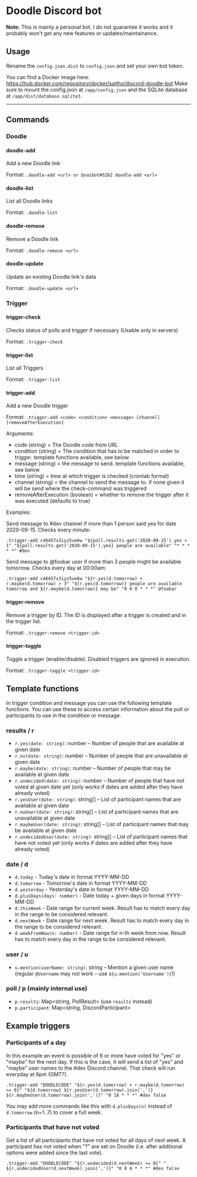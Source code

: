 # Doodle Discord bot

**Note:**
This is mainly a personal bot. I do not guarantee it works and it probably won't get any new features or updates/maintainance.

## Usage

Rename the `config.json.dist` to `config.json` and set your own bot token.

You can find a Docker image here: https://hub.docker.com/repository/docker/saitho/discord-doodle-bot
Make sure to mount the config.json at `/app/config.json` and the SQLite database at `/app/dist/database.sqlite3`.

---

## Commands

### Doodle

#### doodle-add

Add a new Doodle link

Format: `.doodle-add <url> or @saibot#5262 doodle-add <url>`

#### doodle-list

List all Doodle links

Format: `.doodle-list`

#### doodle-remove

Remove a Doodle link

Format: `.doodle-remove <url>`

#### doodle-update

Update an existing Doodle link's data

Format: `.doodle-update <url>`

### Trigger

#### trigger-check

Checks status of polls and trigger if necessary (Usable only in servers)

Format: `.trigger-check`

#### trigger-list

List all Triggers

Format: `.trigger-list`

#### trigger-add

Add a new Doodle trigger

Format: `.trigger-add <code> <condition> <message> [channel] [removeAfterExecution]`

Arguments:
- code (string) = The Doodle code from URL
- condition (string) = The condition that has to be matched in order to trigger. template functions available, see below
- message (string) = the message to send. template functions available, see below
- time (string) = time at which trigger is checked (crontab format)
- channel (string) = the channel to send the message to. if none given it will be send where the check-command was triggered
- removeAfterExecution (boolean) = whether to remove the trigger after it was executed (defaults to true)

Examples:

Send message to #dev channel if more than 1 person said yes for date 2020-09-15. Checks every minute:
```
.trigger-add c46457x3iyz5ue6w "${poll.results.get('2020-09-15').yes > 1" "${poll.results.get('2020-09-15').yes} people are available" "* * * * *" #dev
```

Send message to @foobar user if more than 3 people might be available tomorrow. Checks every day at 00:00am:
```
.trigger-add c46457x3iyz5ue6w "${r.yes(d.tomorrow) + r.maybe(d.tomorrow) > 3" "${r.yes(d.tomorrow)} people are available tomorrow and ${r.maybe(d.tomorrow)} may be" "0 0 0 * * *" @foobar
```

#### trigger-remove

Remove a trigger by ID. The ID is displayed after a trigger is created and in the trigger list.

Format: `.trigger-remove <trigger-id>`

#### trigger-toggle

Toggle a trigger (enable/disable). Disabled triggers are ignored in execution.

Format: `.trigger-toggle <trigger-id>`

## Template functions

In trigger condition and message you can use the following template functions.
You can use these to access certain information about the poll or participants to use in the condition or message.

### results / r

* `r.yes(date: string)`: number – Number of people that are available at given date
* `r.no(date: string)`: number – Number of people that are unavailable at given date
* `r.maybe(date: string)`: number – Number of people that may be available at given date
* `r.undecided(date: string)`: number – Number of people that have not voted at given date yet (only works if dates are added after they have already voted)
* `r.yesUser(date: string)`: string[] – List of participant names that are available at given date
* `r.noUser(date: string)`: string[] – List of participant names that are unavailable at given date
* `r.maybeUser(date: string)`: string[] – List of participant names that may be available at given date
* `r.undecidedUser(date: string)`: string[] – List of participant names that have not voted yet (only works if dates are added after they have already voted)

### date / d

* `d.today` - Today's date in format YYYY-MM-DD
* `d.tomorrow` - Tomorrow's date in format YYYY-MM-DD
* `d.yesterday` - Yesterday's date in format YYYY-MM-DD
* `d.plusDays(days: number)` - Date today + given days in format YYYY-MM-DD
* `d.thisWeek` - Date range for current week. Result has to match every day in the range to be considered relevant.
* `d.nextWeek` - Date range for next week. Result has to match every day in the range to be considered relevant.
* `d.weekFromNow(n: number)` - Date range for n-th week from now. Result has to match every day in the range to be considered relevant.

### user / u

* `u.mention(userName: string)`: string – Mention a given user name (regular `@Username` may not work – use `${u.mention('Username')}`!)

### poll / p (mainly internal use)

* `p.results`: Map<string, PollResult> (use `results` instead)
* `p.participant`: Map<string, DiscordParticipant>

## Example triggers

### Participants of a day

In this example an event is possible of 6 or more have voted for "yes" or "maybe" for the next day.
If this is the case, it will send a list of "yes" and "maybe" user names to the #dev Discord channel.
That check will run everyday at 6pm (GMT?).

```
.trigger-add "DOODLECODE" "${r.yes(d.tomorrow) + r.maybe(d.tomorrow) >= 6}" "${d.tomorrow} ${r.yesUser(d.tomorrow).join(',')} ${r.maybeUser(d.tomorrow).join(',')}" "0 18 * * *" #dev false
```

You may add more commands like this with `d.plusDays(n)` instead of `d.tomorrow` (n=1..7) to cover a full week.

### Participants that have not voted

Get a list of all participants that have not voted for all days of next week.
A participant has not voted when "?" are set on Doodle (i.e. after additional options were added since the last vote).

```
.trigger-add "DOODLECODE" "${r.undecided(d.nextWeek) >= 0}" " ${r.undecidedUser(d.nextWeek).join(',')}" "0 0 0 * * *" #dev false
```
